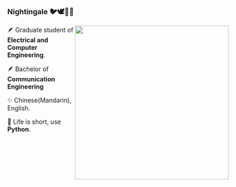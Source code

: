 ### Nightingale 🐦🕊️🦜🦤
<img align="right" src="https://github-readme-stats.vercel.app/api/top-langs/?username=yyyeying&layout=compact,CampusNavigation" width='350"' />

🪶 Graduate student of **Electrical and Computer Engineering**.

🪶 Bachelor of **Communication Engineering**

✨ Chinese(Mandarin), English.

🐍 Life is short, use **Python**.

<!--
**yyyeying/yyyeying** is a ✨ _special_ ✨ repository because its `README.md` (this file) appears on your GitHub profile.

Here are some ideas to get you started:

- 🔭 I’m currently working on ...
- 🌱 I’m currently learning ...
- 👯 I’m looking to collaborate on ...
- 🤔 I’m looking for help with ...
- 💬 Ask me about ...
- 📫 How to reach me: ...
- 😄 Pronouns: ...
- ⚡ Fun fact: ...
-->
